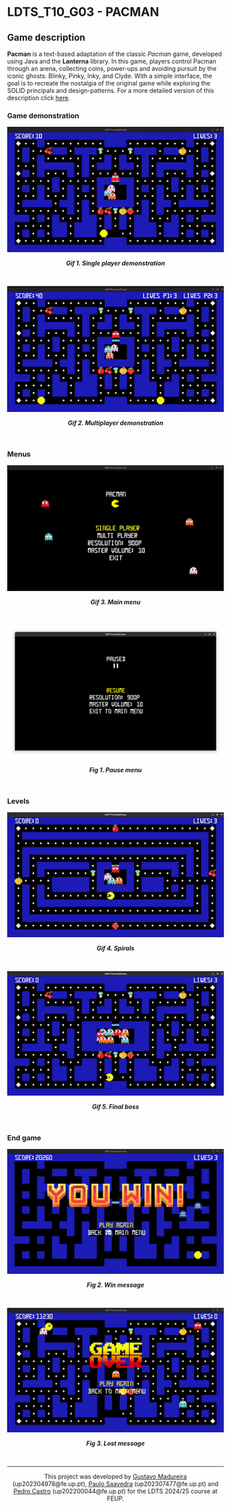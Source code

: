 # LDTS_T10_G03 - **PACMAN**

## Game description

**Pacman** is a text-based adaptation of the classic *Pacman* game, developed using Java and the **Lanterna** library.
In this game, players control Pacman through an arena, collecting coins, power-ups and avoiding pursuit by the iconic
ghosts: Blinky, Pinky, Inky, and Clyde. With a simple interface, the goal is to recreate the
nostalgia of the original game while exploring the SOLID principals and design-patterns.
For a more detailed version of this description click [here](./docs/README.md).

### Game demonstration

<p align="center" justify="center">
  <img src="docs/resources/screenshots/gameplays/singleplayer.gif"/>
</p>
<p align="center">
  <b><i>Gif 1. Single player demonstration</i></b>
</p>
<br/>

<p align="center" justify="center">
  <img src="docs/resources/screenshots/gameplays/multiplayer.gif"/>
</p>
<p align="center">
  <b><i>Gif 2. Multiplayer demonstration</i></b>
</p>
<br/>

### Menus

<p align="center" justify="center">
  <img src="docs/resources/screenshots/menus/mainmenu.gif"/>
</p>
<p align="center">
  <b><i>Gif 3. Main menu</i></b>
</p>
<br/>

<p align="center" justify="center">
  <img src="docs/resources/screenshots/menus/pausemenu.png"/>
</p>
<p align="center">
  <b><i>Fig 1. Pause menu</i></b>
</p>
<br/>

### Levels

<p align="center" justify="center">
  <img src="docs/resources/screenshots/levels/spirals.gif"/>
</p>
<p align="center">
  <b><i>Gif 4. Spirals</i></b>
</p>
<br/>

<p align="center" justify="center">
  <img src="docs/resources/screenshots/levels/finalboss.gif"/>
</p>
<p align="center">
  <b><i>Gif 5. Final boss</i></b>
</p>
<br/>

### End game

<p align="center" justify="center">
  <img src="docs/resources/screenshots/endgame/youwin.png"/>
</p>
<p align="center">
  <b><i>Fig 2. Win message</i></b>
</p>
<br/>

<p align="center" justify="center">
  <img src="docs/resources/screenshots/endgame/youlose.png"/>
</p>
<p align="center">
  <b><i>Fig 3. Lost message</i></b>
</p>
<br/>

---

<p align="center">This project was developed by <a href="https://github.com/GustavoCMadureira">Gustavo Madureira</a> (up202304978@fe.up.pt), <a href="https://github.com/PauloSaa29">Paulo Saavedra</a> (up202307477@fe.up.pt) and <a href="https://github.com/peucastro">Pedro Castro</a> (up202200044@fe.up.pt) for the LDTS 2024/25 course at FEUP.</p>
